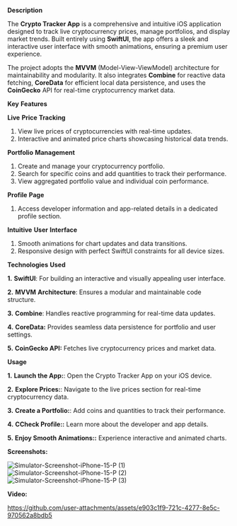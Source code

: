 **Description**

The **Crypto Tracker App** is a comprehensive and intuitive iOS application designed to track live cryptocurrency prices, manage portfolios, and display market trends. Built entirely using **SwiftUI**, the app offers a sleek and interactive user interface with smooth animations, ensuring a premium user experience.

The project adopts the **MVVM** (Model-View-ViewModel) architecture for maintainability and modularity. It also integrates **Combine** for reactive data fetching, **CoreData** for efficient local data persistence, and uses the **CoinGecko** API for real-time cryptocurrency market data.



**Key** **Features**

**Live** **Price** **Tracking**

1. View live prices of cryptocurrencies with real-time updates.
2. Interactive and animated price charts showcasing historical data trends.
   
**Portfolio** **Management**
1. Create and manage your cryptocurrency portfolio.
2. Search for specific coins and add quantities to track their performance.
3. View aggregated portfolio value and individual coin performance.
   
**Profile** **Page**
1. Access developer information and app-related details in a dedicated profile section.

**Intuitive** **User** **Interface**
1. Smooth animations for chart updates and data transitions.
2. Responsive design with perfect SwiftUI constraints for all device sizes.




**Technologies** **Used**

**1.** **SwiftUI**: For building an interactive and visually appealing user interface.

**2.** **MVVM** **Architecture**: Ensures a modular and maintainable code structure.

**3.** **Combine**: Handles reactive programming for real-time data updates.

**4.** **CoreData:** Provides seamless data persistence for portfolio and user settings.

**5.** **CoinGecko API:** Fetches live cryptocurrency prices and market data.




**Usage**

**1.** **Launch the App:**: Open the Crypto Tracker App on your iOS device.

**2.** **Explore Prices:**: Navigate to the live prices section for real-time cryptocurrency data.

**3.** **Create a Portfolio:**: Add coins and quantities to track their performance.

**4.** **CCheck Profile::** Learn more about the developer and app details.

**5.** **Enjoy Smooth Animations::** Experience interactive and animated charts.


**Screenshots:**


![Simulator-Screenshot-iPhone-15-P (1)](https://github.com/user-attachments/assets/67109c26-9126-4792-884a-4a5d86b3e42c)
![Simulator-Screenshot-iPhone-15-P (2)](https://github.com/user-attachments/assets/ab86ab43-c4a9-4d9b-9438-5bbf7095dbe8)
![Simulator-Screenshot-iPhone-15-P (3)](https://github.com/user-attachments/assets/f7211d04-0f3f-42d0-9d62-f27d0b9452cf)


**Video:**


https://github.com/user-attachments/assets/e903c1f9-721c-4277-8e5c-970562a8bdb5


